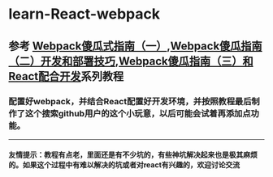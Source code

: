 # learn-React-webpack
## 参考   [Webpack傻瓜式指南（一）](https://zhuanlan.zhihu.com/p/20367175?refer=FrontendMagazine),[Webpack傻瓜指南（二）开发和部署技巧](https://zhuanlan.zhihu.com/p/20397902?refer=FrontendMagazine),[Webpack傻瓜指南（三）和React配合开发](https://zhuanlan.zhihu.com/p/20522487?refer=FrontendMagazine)系列教程
### 配置好webpack，并结合React配置好开发环境，并按照教程最后制作了这个搜索github用户的这个小玩意，以后可能会试着再添加点功能。
---
#### 友情提示：教程有点老，里面还是有不少坑的，有些神坑解决起来也是极其麻烦的。如果这个过程中有难以解决的坑或者对react有兴趣的，欢迎讨论交流
